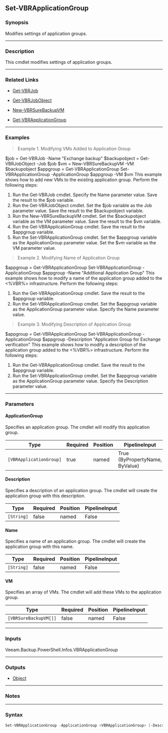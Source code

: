 Set-VBRApplicationGroup
-----------------------

### Synopsis
Modifies settings of application groups.

---

### Description

This cmdlet modifies settings of application groups.

---

### Related Links
* [Get-VBRJob](Get-VBRJob)

* [Get-VBRJobObject](Get-VBRJobObject)

* [New-VBRSureBackupVM](New-VBRSureBackupVM)

* [Get-VBRApplicationGroup](Get-VBRApplicationGroup)

---

### Examples
> Example 1. Modifying VMs Added to Application Group

$job = Get-VBRJob -Name "Exchange backup"
$backupobject = Get-VBRJobObject -Job $job
$vm = New-VBRSureBackupVM -VM $backupobject
$appgroup = Get-VBRApplicationGroup
Set-VBRApplicationGroup -ApplicationGroup $appgroup -VM $vm
This example shows how to add new VMs to the existing application group.
Perform the following steps:
1. Run the Get-VBRJob cmdlet. Specify the Name parameter value. Save the result to the $job variable.
2. Run the Get-VBRJobObject cmdlet. Set the $job variable as the Job parameter value. Save the result to the $backupobject variable.
3. Run the New-VBRSureBackupVM cmdlet. Set the $backupobject variable as the VM parameter value. Save the result to the $vm variable.
4. Run the Get-VBRApplicationGroup cmdlet. Save the result to the $appgroup variable.
5. Run the Set-VBRApplicationGroup cmdlet. Set the $appgroup variable as the ApplicationGroup parameter value. Set the $vm variable as the VM parameter value.
> Example 2. Modifying Name of Application Group

$appgroup = Get-VBRApplicationGroup
Set-VBRApplicationGroup -ApplicationGroup $appgroup -Name "Additional Application Group"
This example shows how to modify a name of the application group added to the <%VBR%> infrastructure.
Perform the following steps:
1. Run the Get-VBRApplicationGroup cmdlet. Save the result to the $appgroup variable.
2. Run the Set-VBRApplicationGroup cmdlet. Set the $appgroup variable as the ApplicationGroup parameter value. Specify the Name parameter value.
> Example 3. Modifying Description of Application Group

$appgroup = Get-VBRApplicationGroup
Set-VBRApplicationGroup -ApplicationGroup $appgroup -Description "Application Group for Exchange verification"
This example shows how to modify a description of the application group added to the <%VBR%> infrastructure.
Perform the following steps:
1. Run the Get-VBRApplicationGroup cmdlet. Save the result to the $appgroup variable.
2. Run the Set-VBRApplicationGroup cmdlet. Set the $appgroup variable as the ApplicationGroup parameter value. Specify the Description parameter value.

---

### Parameters
#### **ApplicationGroup**
Specifies an application group. The cmdlet will modify this application group.

|Type                   |Required|Position|PipelineInput                 |
|-----------------------|--------|--------|------------------------------|
|`[VBRApplicationGroup]`|true    |named   |True (ByPropertyName, ByValue)|

#### **Description**
Specifies a description of an application group. The cmdlet will create the application group with this description.

|Type      |Required|Position|PipelineInput|
|----------|--------|--------|-------------|
|`[String]`|false   |named   |False        |

#### **Name**
Specifies a name of an application group. The cmdlet will create the application group with this name.

|Type      |Required|Position|PipelineInput|
|----------|--------|--------|-------------|
|`[String]`|false   |named   |False        |

#### **VM**
Specifies an array of VMs. The cmdlet will add these VMs to the application group.

|Type                 |Required|Position|PipelineInput|
|---------------------|--------|--------|-------------|
|`[VBRSureBackupVM[]]`|false   |named   |False        |

---

### Inputs
Veeam.Backup.PowerShell.Infos.VBRApplicationGroup

---

### Outputs
* [Object](https://learn.microsoft.com/en-us/dotnet/api/System.Object)

---

### Notes

---

### Syntax
```PowerShell
Set-VBRApplicationGroup -ApplicationGroup <VBRApplicationGroup> [-Description <String>] [-Name <String>] [-VM <VBRSureBackupVM[]>] [<CommonParameters>]
```
